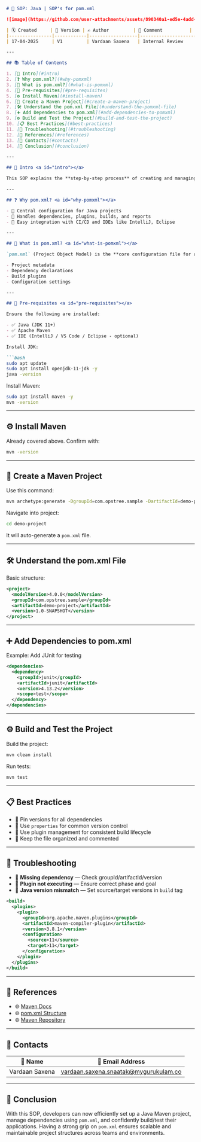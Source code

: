 ```markdown
# 📘 SOP: Java | SOP's for pom.xml

![image](https://github.com/user-attachments/assets/890340a1-ed5e-4add-bdbb-3c49bd099890) 

| 🗓️ Created     | 🔖 Version | ✍️ Author         | 💬 Comment          | 👀 Reviewer |
|----------------|------------|------------------|---------------------|-------------|
| 17-04-2025     | V1         | Vardaan Saxena   | Internal Review     | Pritam      |

---

## 📚 Table of Contents

1. [📌 Intro](#intro)  
2. [❓ Why pom.xml?](#why-pomxml)  
3. [📖 What is pom.xml?](#what-is-pomxml)  
4. [🧰 Pre-requisites](#pre-requisites)  
5. [⚙️ Install Maven](#install-maven)  
6. [🚀 Create a Maven Project](#create-a-maven-project)  
7. [🛠️ Understand the pom.xml File](#understand-the-pomxml-file)  
8. [➕ Add Dependencies to pom.xml](#add-dependencies-to-pomxml)  
9. [⚙️ Build and Test the Project](#build-and-test-the-project)  
10. [📋 Best Practices](#best-practices)  
11. [🧯 Troubleshooting](#troubleshooting)  
12. [🔗 References](#references)  
13. [📇 Contacts](#contacts)  
14. [🧾 Conclusion](#conclusion)

---

## 📌 Intro <a id="intro"></a>

This SOP explains the **step-by-step process** of creating and managing a `pom.xml` file for Java projects using Maven.

---

## ❓ Why pom.xml? <a id="why-pomxml"></a>

- 🔹 Central configuration for Java projects  
- 🔹 Handles dependencies, plugins, builds, and reports  
- 🔹 Easy integration with CI/CD and IDEs like IntelliJ, Eclipse  

---

## 📖 What is pom.xml? <a id="what-is-pomxml"></a>

`pom.xml` (Project Object Model) is the **core configuration file for a Maven-based Java project**. It contains:

- Project metadata  
- Dependency declarations  
- Build plugins  
- Configuration settings

---

## 🧰 Pre-requisites <a id="pre-requisites"></a>

Ensure the following are installed:

- ✅ Java (JDK 11+)  
- ✅ Apache Maven  
- ✅ IDE (IntelliJ / VS Code / Eclipse - optional)

Install JDK:

```bash
sudo apt update
sudo apt install openjdk-11-jdk -y
java -version
```

Install Maven:

```bash
sudo apt install maven -y
mvn -version
```

---

## ⚙️ Install Maven <a id="install-maven"></a>

Already covered above. Confirm with:

```bash
mvn -version
```

---

## 🚀 Create a Maven Project <a id="create-a-maven-project"></a>

Use this command:

```bash
mvn archetype:generate -DgroupId=com.opstree.sample -DartifactId=demo-project -DarchetypeArtifactId=maven-archetype-quickstart -DinteractiveMode=false
```

Navigate into project:

```bash
cd demo-project
```

It will auto-generate a `pom.xml` file.

---

## 🛠️ Understand the pom.xml File <a id="understand-the-pomxml-file"></a>

Basic structure:

```xml
<project>
  <modelVersion>4.0.0</modelVersion>
  <groupId>com.opstree.sample</groupId>
  <artifactId>demo-project</artifactId>
  <version>1.0-SNAPSHOT</version>
</project>
```

---

## ➕ Add Dependencies to pom.xml <a id="add-dependencies-to-pomxml"></a>

Example: Add JUnit for testing

```xml
<dependencies>
  <dependency>
    <groupId>junit</groupId>
    <artifactId>junit</artifactId>
    <version>4.13.2</version>
    <scope>test</scope>
  </dependency>
</dependencies>
```

---

## ⚙️ Build and Test the Project <a id="build-and-test-the-project"></a>

Build the project:

```bash
mvn clean install
```

Run tests:

```bash
mvn test
```

---

## 📋 Best Practices <a id="best-practices"></a>

- 🔸 Pin versions for all dependencies  
- 🔸 Use `properties` for common version control  
- 🔸 Use plugin management for consistent build lifecycle  
- 🔸 Keep the file organized and commented  

---

## 🧯 Troubleshooting <a id="troubleshooting"></a>

- 🔧 **Missing dependency** — Check groupId/artifactId/version  
- 🔧 **Plugin not executing** — Ensure correct phase and goal  
- 🔧 **Java version mismatch** — Set source/target versions in `build` tag

```xml
<build>
  <plugins>
    <plugin>
      <groupId>org.apache.maven.plugins</groupId>
      <artifactId>maven-compiler-plugin</artifactId>
      <version>3.8.1</version>
      <configuration>
        <source>11</source>
        <target>11</target>
      </configuration>
    </plugin>
  </plugins>
</build>
```

---

## 🔗 References <a id="references"></a>

- 🌐 [Maven Docs](https://maven.apache.org/guides/index.html)  
- 🌐 [pom.xml Structure](https://maven.apache.org/pom.html)  
- 🌐 [Maven Repository](https://mvnrepository.com)

---

## 📇 Contacts <a id="contacts"></a>

| 👤 Name           | 📧 Email Address                                |
|------------------|--------------------------------------------------|
| Vardaan Saxena   | vardaan.saxena.snaatak@mygurukulam.co           |

---

## 🧾 Conclusion <a id="conclusion"></a>

With this SOP, developers can now efficiently set up a Java Maven project, manage dependencies using `pom.xml`, and confidently build/test their applications. Having a strong grip on `pom.xml` ensures scalable and maintainable project structures across teams and environments.
```
